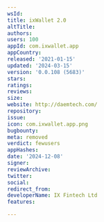 ```yaml
---
wsId: 
title: ixWallet 2.0
altTitle: 
authors: 
users: 100
appId: com.ixwallet.app
appCountry: 
released: '2021-01-15'
updated: '2024-03-15'
version: '0.0.108 (5683)'
stars: 
ratings: 
reviews: 
size: 
website: http://daemtech.com/
repository: 
issue: 
icon: com.ixwallet.app.png
bugbounty: 
meta: removed
verdict: fewusers
appHashes: 
date: '2024-12-08'
signer: 
reviewArchive: 
twitter: 
social: 
redirect_from: 
developerName: IX Fintech Ltd
features: 

---
```


